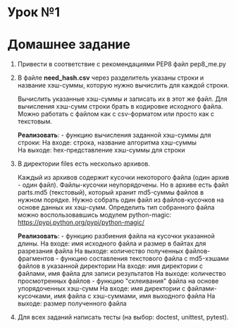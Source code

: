 # Урок №1

# Домашнее задание
1. Привести в соответствие с рекомендациями PEP8 файл pep8_me.py

2. В файле **need_hash.csv** через разделитель указаны строки и название хэш-суммы,
 которую нужно вычислить для каждой строки.

   Вычислить указанные хэш-суммы и записать их в этот же файл.
   Для вычисления хэш-сумм строки брать в кодировке исходного файла.
   Можно работать с файлом как с csv-форматом или просто как с текстовым.

    **Реализовать**:
        - функцию вычисления заданной хэш-суммы для строки:
            На входе: строка, название алгоритма хэш-суммы   
            На выходе: hex-представление хэш-суммы для строки

3. В директории files есть несколько архивов.

    Каждый из архивов содержит кусочки некоторого файла (один архив - один файл).
    Файлы-кусочки неупорядочены. Но в архиве есть файл parts.md5 (текстовый),
    который хранит md5-суммы файлов в нужном порядке.
    Нужно собрать один файл из файлов-кусочков на основе данных их хэш-сумм.
    Определить тип собранного файла можно воспользовавшись модулем python-magic:
    https://pypi.python.org/pypi/python-magic/

    **Реализовать**:
        - функцию разбиения файла на кусочки указанной длины. 
            На входе: имя исходного файла и размер в байтах для разрезания файла
            На выходе: количество полученных файлов-фрагментов
        - функцию составления текстового файла с md5-хэшами файлов в указанной директории
            На входе: имя директории с файлами, имя файла для записи результатов
            На выходе: количество просмотренных файлов
        - функцию "склеивания" файла на основе упорядоченных хэш-сумм
            На входе: имя директории с файлами-кусочками, имя файла с хэш-суммами, имя выходного файла
            На выходе: размер полученного файла

4. Для всех заданий написать тесты (на выбор: doctest, unittest, pytest).

